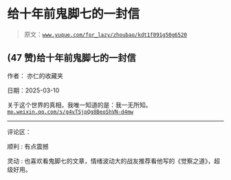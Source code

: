 # 给十年前鬼脚七的一封信

> 原文：[`www.yuque.com/for_lazy/zhoubao/kdt1f091g50g6520`](https://www.yuque.com/for_lazy/zhoubao/kdt1f091g50g6520)

## (47 赞)给十年前鬼脚七的一封信

作者： 亦仁的收藏夹

日期：2025-03-10

关于这个世界的真相，我唯一知道的是：我一无所知。 [`mp.weixin.qq.com/s/g4vTSjpQg8BeoShVN-d4mw`](https://mp.weixin.qq.com/s/g4vTSjpQg8BeoShVN-d4mw)

* * *

评论区：

顺利 : 有点震撼

灵动 : 也喜欢看鬼脚七的文章，情绪波动大的战友推荐看他写的《觉察之道》，超级好用。